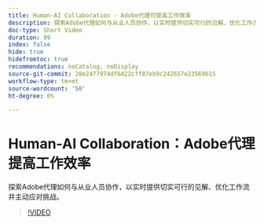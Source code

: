 ```yaml
---
title: Human-AI Collaboration - Adobe代理可提高工作效率
description: 探索Adobe代理如何与从业人员协作，以实时提供切实可行的见解、优化工作流并主动应对挑战。
doc-type: Short Video
duration: 99
index: false
hide: true
hidefromtoc: true
recommendations: noCatalog, noDisplay
source-git-commit: 28e2477974df6d22cff87eb9c242657e23569b15
workflow-type: tm+mt
source-wordcount: '50'
ht-degree: 0%

---
```



# Human-AI Collaboration：Adobe代理提高工作效率

探索Adobe代理如何与从业人员协作，以实时提供切实可行的见解、优化工作流并主动应对挑战。

<!-- 62_S653_3442539_98_humanai-collaboration-adobe-agents-enhancing-productivity -->
>[!VIDEO](https://video.tv.adobe.com/v/3458189/?learn=on&enablevpops=true)
